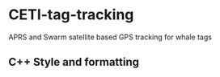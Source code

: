# CETI-tag-tracking
APRS and Swarm satellite based GPS tracking for whale tags


## C++ Style and formatting


